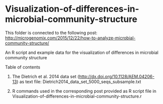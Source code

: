 # Visualization-of-differences-in-microbial-community-structure
This folder is connected to the following post:
http://microgenomix.com/2015/12/22/how-to-analyze-microbial-community-structure/

An R script and example data for the visualization of differences in microbial community structure



Table of contents

1) The Dietrich et al. 2014 data set (http://dx.doi.org/10.1128/AEM.04206-13) as text file: Dietrich2014_data_set_5000_seqs_subsample.txt

2) R commands used in the corresponding post provided as R script file in Visualization-of-differences-in-microbial-community-structure.r
